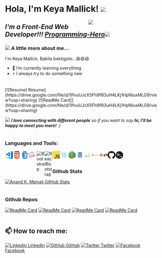 <h1> Hola, I'm Keya Mallick! <img src="https://media.giphy.com/media/mGcNjsfWAjY5AEZNw6/giphy.gif" width="50"></h1>
<img align='right' src="https://media.giphy.com/media/ieyl9zmCjO4b4t6qoY/giphy.gif" width="230">
<h2><em>I'm a Front-End Web Developer!!! <a href="https://bangla2.programming-hero.com">Programming-Hero</a><img src="https://media.giphy.com/media/WUlplcMpOCEmTGBtBW/giphy.gif" width="30"> 
</em></h2>

### <img src="https://media.giphy.com/media/VgCDAzcKvsR6OM0uWg/giphy.gif" width="50"> A little more about me...  
I'm Keya Mallick. Bakita bektigoto...😄😄😄


- 🌱 I’m currently learning everything
- ⚡ I always try to do something new
<br/>
[![Resume] Resume](https://drive.google.com/file/d/1IfvuUJcX5Fh9f83uH4LKj1HpNluxMLG9/view?usp=sharing)
[![ReadMe Card]](https://drive.google.com/file/d/1IfvuUJcX5Fh9f83uH4LKj1HpNluxMLG9/view?usp=sharing)

<img src="https://media.giphy.com/media/LnQjpWaON8nhr21vNW/giphy.gif" width="60"> <em><b>I love connecting with different people</b> so if you want to say <b>hi, I'll be happy to meet you more!</b> :)</em>
<br/>
<br/>

### Languages and Tools:

<img align="left" alt="Visual Studio Code" width="26px" src="https://raw.githubusercontent.com/github/explore/80688e429a7d4ef2fca1e82350fe8e3517d3494d/topics/visual-studio-code/visual-studio-code.png" />

<img align="left" alt="HTML5" width="26px" src="https://raw.githubusercontent.com/github/explore/80688e429a7d4ef2fca1e82350fe8e3517d3494d/topics/html/html.png" />
<img align="left" alt="CSS3" width="26px" src="https://raw.githubusercontent.com/github/explore/80688e429a7d4ef2fca1e82350fe8e3517d3494d/topics/css/css.png" />
<img align="left" alt="Sass" width="26px" src="https://raw.githubusercontent.com/github/explore/80688e429a7d4ef2fca1e82350fe8e3517d3494d/topics/sass/sass.png" />
<img align="left" alt="Bootstrap" width="26px" src="https://i.ibb.co/M6QmYRc/Tzadxix-400x400.jpg" />
<img align="left" alt="ReactBootstrap" width="26px" src="https://i.ibb.co/mbMpsJ0/kisspng-bootstrap-react-software-framework-javascript-fron-5b0f9b1ae420f1-5052388715277494029344.png" />
<img align="left" alt="JavaScript" width="26px" src="https://raw.githubusercontent.com/github/explore/80688e429a7d4ef2fca1e82350fe8e3517d3494d/topics/javascript/javascript.png" />
<img align="left" alt="React" width="26px" src="https://raw.githubusercontent.com/github/explore/80688e429a7d4ef2fca1e82350fe8e3517d3494d/topics/react/react.png" />
<img align="left" alt="Node.js" width="26px" src="https://raw.githubusercontent.com/github/explore/80688e429a7d4ef2fca1e82350fe8e3517d3494d/topics/nodejs/nodejs.png" />
<img align="left" alt="SQL" width="26px" src="https://raw.githubusercontent.com/github/explore/80688e429a7d4ef2fca1e82350fe8e3517d3494d/topics/sql/sql.png" />
<img align="left" alt="MySQL" width="26px" src="https://raw.githubusercontent.com/github/explore/80688e429a7d4ef2fca1e82350fe8e3517d3494d/topics/mysql/mysql.png" />
<img align="left" alt="MongoDB" width="26px" src="https://raw.githubusercontent.com/github/explore/80688e429a7d4ef2fca1e82350fe8e3517d3494d/topics/mongodb/mongodb.png" />
<img align="left" alt="Git" width="26px" src="https://raw.githubusercontent.com/github/explore/80688e429a7d4ef2fca1e82350fe8e3517d3494d/topics/git/git.png" />
<img align="left" alt="GitHub" width="26px" src="https://raw.githubusercontent.com/github/explore/78df643247d429f6cc873026c0622819ad797942/topics/github/github.png" />
<img align="left" alt="Terminal" width="26px" src="https://raw.githubusercontent.com/github/explore/80688e429a7d4ef2fca1e82350fe8e3517d3494d/topics/terminal/terminal.png" />
<br/>
<br/>

### Github Stats

[![Anand K. Mainali GitHub Stats](https://github-readme-stats.vercel.app/api?username=BoboMallick&show_icons=true&count_private=true)](https://github.com/BoboMallick)
<br/>
<br/>

### Github Repos

[![ReadMe Card](https://github-readme-stats.vercel.app/api/pin/?username=BoboMallick&repo=creative-agency&show_owner=true)](https://github.com/BoboMallick/creative-agency)
[![ReadMe Card](https://github-readme-stats.vercel.app/api/pin/?username=BoboMallick&repo=react-travel-guru&show_owner=true)](https://github.com/BoboMallick/creative-agency)
[![ReadMe Card](https://github-readme-stats.vercel.app/api/pin/?username=BoboMallick&repo=volunteer-network&show_owner=true)](https://github.com/BoboMallick/creative-agency)
[![ReadMe Card](https://github-readme-stats.vercel.app/api/pin/?username=anandmainali&repo=Foods-Ecommerce&show_owner=true)](https://github.com/anandmainali/Foods-Ecommerce)
<br/>
<br/>

## 📫 How to reach me: 

[![Linkedin](https://i.stack.imgur.com/gVE0j.png) LinkedIn](https://www.linkedin.com/in/keya-mallick-7198b91ba/) [![GitHub](https://i.stack.imgur.com/tskMh.png) GitHub](https://github.com/BoboMallick) [![Twitter](http://i.imgur.com/wWzX9uB.png) Twitter](https://github.com/BoboMallick) [![Facebook](http://i.imgur.com/fep1WsG.png) Facebook](https://www.facebook.com/)
<!--


⭐️ From [@Bobo](https://github.com/BoboMallick)
